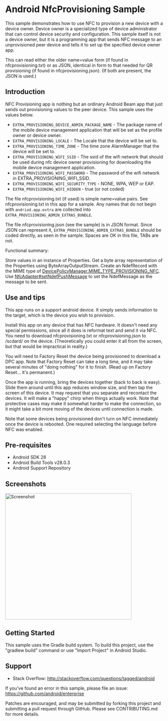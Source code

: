 
Android NfcProvisioning Sample
===================================

This sample demonstrates how to use NFC to provision a new device with a device owner. Device owner
is a specialized type of device administrator that can control device security and configuration.
This sample itself is not a device owner, but it is a programming app that sends NFC message to an
unprovisioned peer device and tells it to set up the specified device owner app.

This can read either the older name=value form (if found in nfcprovisioning.txt) or
as JSON, identical in form to that needed for QR provisioning (if found in nfcprovisioning.json).
(If both are present, the JSON is used.)

Introduction
------------

NFC Provisioning app is nothing but an ordinary Android Beam app that just sends out provisioning
values to the peer device. This sample uses the values below.

* `EXTRA_PROVISIONING_DEVICE_ADMIN_PACKAGE_NAME` - The package name of the mobile device management
  application that will be set as the profile owner or device owner.
* `EXTRA_PROVISIONING_LOCALE` - The Locale that the device will be set to.
* `EXTRA_PROVISIONING_TIME_ZONE` - The time zone AlarmManager that the device will be set to.
* `EXTRA_PROVISIONING_WIFI_SSID` - The ssid of the wifi network that should be used during nfc
  device owner provisioning for downloading the mobile device management application.
* `EXTRA_PROVISIONING_WIFI_PASSWORD` - The password of the wifi network in
  EXTRA_PROVISIONING_WIFI_SSID.
* `EXTRA_PROVISIONING_WIFI_SECURITY_TYPE` - NONE, WPA, WEP or EAP.
* `EXTRA_PROVISIONING_WIFI_HIDDEN` - true (or not coded)

The file nfcprovisioning.txt (if used) is simple name=value pairs.
See nfcprovisioning.txt in this app for a sample.
Any names that do not begin with `andriod.app.extra` are collected into
`EXTRA_PROVISIONING_ADMIN_EXTRAS_BUNDLE`.

The file nfcprovisioning.json (see the sample) is in JSON format. Since JSON can represent it,
`EXTRA_PROVISIONING_ADMIN_EXTRAS_BUNDLE` should be coded directly, as
seen in the sample. Spaces are OK in this file, TABs are not.

Functional summary:

Store values in an instance of Properties. Get a byte array representation of the Properties using
ByteArrayOutputStream. Create an NdefRecord with the MIME type of
[DevicePolicyManager.MIME_TYPE_PROVISIONING_NFC][1]. Use [NfcAdapter#setNdefPushMessage][2] to set
the NdefMessage as the message to be sent.

[1]: https://developer.android.com/reference/android/app/admin/DevicePolicyManager.html#MIME_TYPE_PROVISIONING_NFC
[2]: http://developer.android.com/reference/android/nfc/NfcAdapter.html#setNdefPushMessage(android.nfc.NdefMessage,%20android.app.Activity,%20android.app.Activity...)

Use and tips
------------
This app runs on a support android device. It simply sends information to the
target, which is the device you wish to provision.

Install this app on any device that has NFC hardware. It doesn't need any
special permissions, since all it does is reformat text and send it via
NFC.  You need to download nfcprovisioning.txt or nfcprovisioning.json
to /scdard/ on the device. (Theoretically you could enter it all from
the screen, but that would be impractical in reality.)

You will need to Factory Reset the device being provisioned to download
a DPC app. Note that Factory Reset can take a long time, and it may
take several minutes of "doing nothing" for it to finish. (Read up
on Factory Reset... it's permanent.)

Once the app is running, bring the devices together (back to back is
easy). Slide them around until this app reduces window size, and then
tap the screen of this device. It may request that you separate
and recontact the devices. It will make a "happy" chirp when things
actually work. Note that protective cases may make it somewhat harder
to make the connection, so it might take a bit more moving of the
devices until connection is made.

Note that some devices being provisioned don't turn on NFC immediately
once the device is rebooted.
One required selecting the language before NFC was enabled.

Pre-requisites
--------------

- Android SDK 28
- Android Build Tools v28.0.3
- Android Support Repository

Screenshots
-------------

<img src="screenshots/1-main.png" height="400" alt="Screenshot"/> 

Getting Started
---------------

This sample uses the Gradle build system. To build this project, use the
"gradlew build" command or use "Import Project" in Android Studio.

Support
-------

- Stack Overflow: http://stackoverflow.com/questions/tagged/android

If you've found an error in this sample, please file an issue:
https://github.com/android/enterprise

Patches are encouraged, and may be submitted by forking this project and
submitting a pull request through GitHub. Please see CONTRIBUTING.md for more details.
